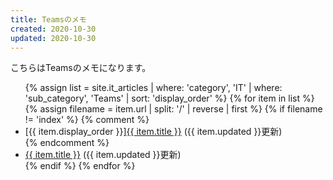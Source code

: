 ```yaml
---
title: Teamsのメモ
created: 2020-10-30
updated: 2020-10-30
---
```

こちらはTeamsのメモになります。

<ul>
    {% assign list = site.it_articles  | where: 'category', 'IT'
                                       | where: 'sub_category', 'Teams'
                                       | sort: 'display_order' %}
    {% for item in list %}
        {% assign filename = item.url | split: '/' | reverse | first %}
        {% if filename != 'index' %}
            {% comment %}
            <li>[{{ item.display_order }}]<a href="{{ item.url }}.html">{{ item.title }}</a> ({{ item.updated }}更新)</li>
            {% endcomment %}
            <li><a href="{{ item.url }}.html">{{ item.title }}</a> ({{ item.updated }}更新)</li>
        {% endif %}
    {% endfor %}
</ul>
